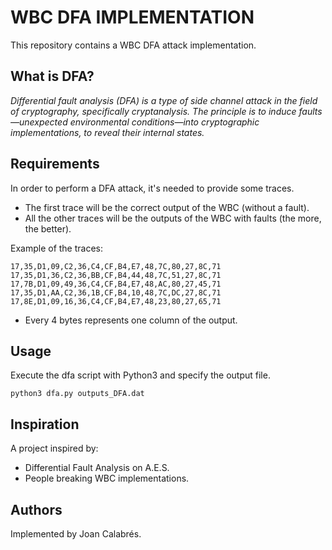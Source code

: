 # WBC DFA IMPLEMENTATION

This repository contains a WBC DFA attack implementation.

## What is DFA?

*Differential fault analysis (DFA) is a type of side channel attack in the field of cryptography, specifically cryptanalysis. The principle is to induce faults—unexpected environmental conditions—into cryptographic implementations, to reveal their internal states.*

## Requirements

In order to perform a DFA attack, it's needed to provide some traces.

* The first trace will be the correct output of the WBC (without a fault).
* All the other traces will be the outputs of the WBC with faults (the more, the better).

Example of the traces:

```
17,35,D1,09,C2,36,C4,CF,B4,E7,48,7C,80,27,8C,71
17,35,D1,36,C2,36,BB,CF,B4,44,48,7C,51,27,8C,71
17,7B,D1,09,49,36,C4,CF,B4,E7,48,AC,80,27,45,71
17,35,D1,AA,C2,36,1B,CF,B4,10,48,7C,DC,27,8C,71
17,8E,D1,09,16,36,C4,CF,B4,E7,48,23,80,27,65,71
```

- Every 4 bytes represents one column of the output.

## Usage

Execute the dfa script with Python3 and specify the output file.

```shel
python3 dfa.py outputs_DFA.dat
```

## Inspiration

A project inspired by:

* Differential Fault Analysis on A.E.S.
* People breaking WBC implementations.

## Authors

Implemented by Joan Calabrés.
